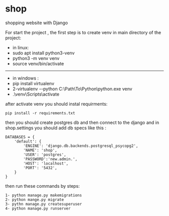 # shop
shopping website with Django

For start the project , the first step is to create venv in main directory of the project:

* in linux:
* 
    sudo apt install python3-venv
* 
    python3 -m venv venv
* 
    source venv/bin/activate
------------------------------------------
* in windows :
* 
    pip install virtualenv
* 
    2-virtualenv --python C:\Path\To\Python\python.exe venv
* 
    .\venv\Scripts\activate

after activate venv you should instal requirments:

    pip install -r requirements.txt

then you should create postgres db and then connect to the django and in shop.settings you should add db specs like this :



  	DATABASES = {  
		'default': {
        	'ENGINE': 'django.db.backends.postgresql_psycopg2',
        	'NAME': 'shop',
        	'USER': 'postgres',
			'PASSWORD':'new.admin.',
        	'HOST': 'localhost',
        	'PORT': '5432',
    	}
	}

then run these commands by steps:

	1- python manage.py makemigrations
	2- python mange.py migrate
	3- pythn manage.py createsuperuser
	4- python manage.py runserver

